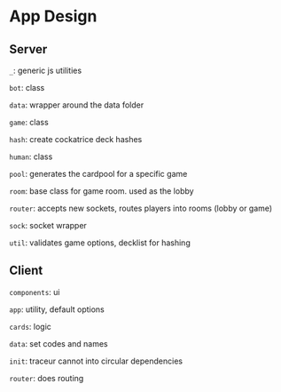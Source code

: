# App Design

## Server

`_`: generic js utilities

`bot`: class

`data`: wrapper around the data folder

`game`: class

`hash`: create cockatrice deck hashes

`human`: class

`pool`: generates the cardpool for a specific game

`room`: base class for game room. used as the lobby

`router`: accepts new sockets, routes players into rooms (lobby or game)

`sock`: socket wrapper

`util`: validates game options, decklist for hashing

## Client

`components`: ui

`app`: utility, default options

`cards`: logic

`data`: set codes and names

`init`: traceur cannot into circular dependencies

`router`: does routing
